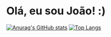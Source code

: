 # Olá, eu sou João! :)

[![Anurag's GitHub stats](https://github-readme-stats.vercel.app/api?username=joao-antonio-gomes)](https://github.com/anuraghazra/github-readme-stats) [![Top Langs](https://github-readme-stats.vercel.app/api/top-langs/?username=joao-antonio-gomes&layout=compact)](https://github.com/anuraghazra/github-readme-stats)

